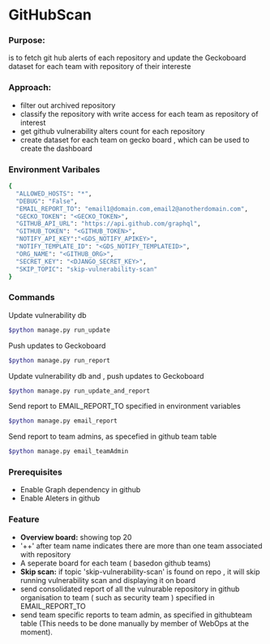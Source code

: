 # GitHubScan

### Purpose: 
is to fetch git hub alerts of each repository and update the Geckoboard dataset for each team with repository of their intereste

### Approach:
- filter out archived repository
- classify the repository with write access for each team as repository of interest
- get github vulnerability alters count for each repository
- create dataset for each team on gecko board , which can be used to create the dashboard

### Environment Varibales
```bash
{
  "ALLOWED_HOSTS": "*",
  "DEBUG": "False",
  "EMAIL_REPORT_TO": "email1@domain.com,email2@anotherdomain.com",
  "GECKO_TOKEN": "<GECKO_TOKEN>",
  "GITHUB_API_URL": "https://api.github.com/graphql",
  "GITHUB_TOKEN": "<GITHUB_TOKEN>",
  "NOTIFY_API_KEY":"<GDS_NOTIFY_APIKEY>",
  "NOTIFY_TEMPLATE_ID": "<GDS_NOTIFY_TEMPLATEID>",
  "ORG_NAME": "<GITHUB_ORG>",
  "SECRET_KEY": "<DJANGO_SECRET_KEY>",
  "SKIP_TOPIC": "skip-vulnerability-scan"
}
```

### Commands
Update vulnerability db
```bash
$python manage.py run_update
```
Push updates to Geckoboard
```bash
$python manage.py run_report
```
Update vulnerability db and , push updates to Geckoboard
```bash
$python manage.py run_update_and_report
```
Send report to EMAIL_REPORT_TO specified in environment variables
```bash
$python manage.py email_report
```
Send report to team admins, as specefied in github team table
```bash
$python manage.py email_teamAdmin
```

### Prerequisites
- Enable Graph dependency in github 
- Enable Aleters in github 

### Feature
- **Overview board:** showing top 20
- '++' after team name indicates there are more than one team associated with repository
- A seperate board for each team ( basedon github teams)
- **Skip scan:** if topic 'skip-vulnerability-scan' is found on repo , it will skip running vulnerability scan and displaying it on board
- send consolidated report of all the vulnurable repository in github organisation to team ( such as security team ) specified in EMAIL_REPORT_TO
- send team specific reports to team admin, as specified in  githubteam table (This needs to be done manually by member of WebOps at the moment).
